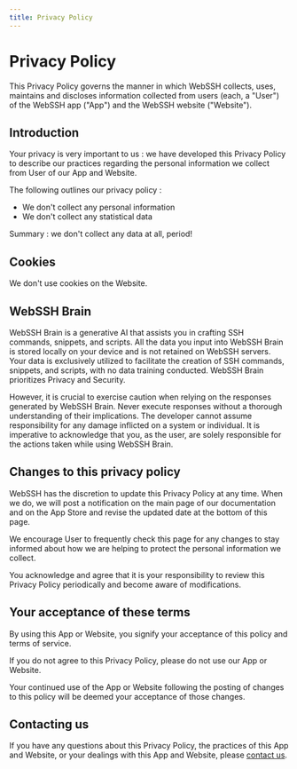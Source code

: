 ```yaml
---
title: Privacy Policy
---
```


# Privacy Policy
This Privacy Policy governs the manner in which WebSSH collects, uses, maintains and discloses information collected from users (each, a "User") of the WebSSH app ("App") and the WebSSH website ("Website").

## Introduction 
Your privacy is very important to us : we have developed this Privacy Policy to describe our practices regarding the personal information we collect from User of our App and Website.

The following outlines our privacy policy :

* We don't collect any personal information
* We don't collect any statistical data

Summary : we don't collect any data at all, period!

## Cookies
We don't use cookies on the Website.

## WebSSH Brain
WebSSH Brain is a generative AI that assists you in crafting SSH commands, snippets, and scripts. All the data you input into WebSSH Brain is stored locally on your device and is not retained on WebSSH servers. Your data is exclusively utilized to facilitate the creation of SSH commands, snippets, and scripts, with no data training conducted. WebSSH Brain prioritizes Privacy and Security.

However, it is crucial to exercise caution when relying on the responses generated by WebSSH Brain. Never execute responses without a thorough understanding of their implications. The developer cannot assume responsibility for any damage inflicted on a system or individual. It is imperative to acknowledge that you, as the user, are solely responsible for the actions taken while using WebSSH Brain.

## Changes to this privacy policy
WebSSH has the discretion to update this Privacy Policy at any time. When we do, we will post a notification on the main page of our documentation and on the App Store and revise the updated date at the bottom of this page. 

We encourage User to frequently check this page for any changes to stay informed about how we are helping to protect the personal information we collect. 

You acknowledge and agree that it is your responsibility to review this Privacy Policy periodically and become aware of modifications.

## Your acceptance of these terms
By using this App or Website, you signify your acceptance of this policy and terms of service. 

If you do not agree to this Privacy Policy, please do not use our App or Website. 

Your continued use of the App or Website following the posting of changes to this policy will be deemed your acceptance of those changes.

## Contacting us
If you have any questions about this Privacy Policy, the practices of this App and Website, or your dealings with this App and Website, please [contact us](mailto:team@webssh.net).